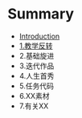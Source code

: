 # Summary

* [Introduction](README.md)
* [1.教学反转](1jiao_xue_fan_zhuan.md)
* 2.基础旋进
* 3.迭代作品
* 4.人生首秀
* 5.任务代码
* 6.XX素材
* 7.有关XX

